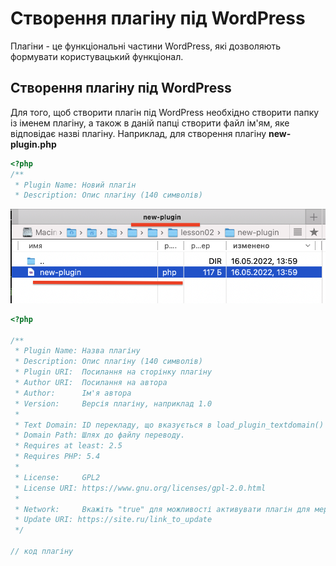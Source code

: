 # Створення плагіну під WordPress
Плагіни - це функціональні частини WordPress, які дозволяють формувати користувацький функціонал.
## Створення плагіну під WordPress
Для того, щоб створити плагін під WordPress необхідно створити папку із іменем плагіну, а також в даній папці створити файл ім'ям, яке відповідає назві плагіну.
Наприклад, для створення плагіну **new-plugin.php**
```php
<?php
/**
 * Plugin Name: Новий плагін
 * Description: Опис плагіну (140 символів)
```

<img src = "img/wordpress10.png">


```php
<?php

/**
 * Plugin Name: Назва плагіну
 * Description: Опис плагіну (140 символів)
 * Plugin URI:  Посилання на сторінку плагіну
 * Author URI:  Посилання на автора
 * Author:      Ім'я автора
 * Version:     Версія плагіну, наприклад 1.0
 *
 * Text Domain: ID перекладу, що вказується в load_plugin_textdomain()
 * Domain Path: Шлях до файлу переводу.
 * Requires at least: 2.5
 * Requires PHP: 5.4
 *
 * License:     GPL2
 * License URI: https://www.gnu.org/licenses/gpl-2.0.html
 *
 * Network:     Вкажіть "true" для можливості активувати плагін для мережі Multisite.
 * Update URI: https://site.ru/link_to_update
 */

// код плагіну
```